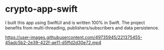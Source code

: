# crypto-app-swift
I built this app using SwiftUI and is written 100% in Swift. The project benefits from multi-threading, publishers/subscribers and data persistence.

https://user-images.githubusercontent.com/49735945/221375455-45adc5b2-2e39-422f-ae11-d5ffd2d30e72.mp4

